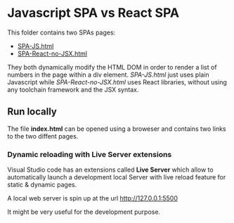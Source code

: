 # Javascript SPA vs React SPA

This folder contains two SPAs pages:

- [SPA-JS.html](SPA-JS.html)
- [SPA-React-no-JSX.html](SPA-React-no-JSX.html)

They both dynamically modify the HTML DOM in order to render a list of numbers in the page within a div element. *SPA-JS.html* just uses plain Javascript while *SPA-React-no-JSX.html* uses React libraries, without using any toolchain framework and the JSX syntax.

## Run locally
The file **index.html** can be opened using a broweser and contains two links to the two diffent pages.

### Dynamic reloading with Live Server extensions
Visual Studio code has an extensions called **Live Server** which allow to automatically launch a development local Server with live reload feature for static & dynamic pages. 

A local web server is spin up at the url http://127.0.0.1:5500

It might be very useful for the development purpose.


